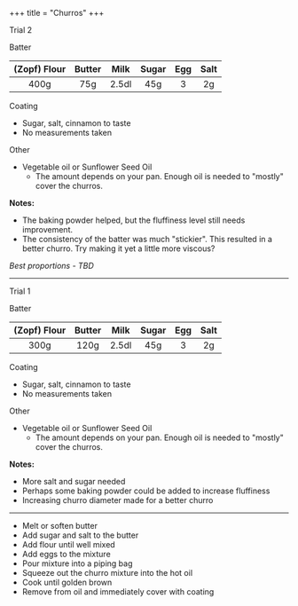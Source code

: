 +++
title = "Churros"
+++

Trial 2

Batter

| (Zopf) Flour  | Butter   | Milk    | Sugar   | Egg   | Salt     |
| :-----------: | :------: | :-----: | :-----: | :---: | :------: |
| 400g          | 75g      | 2.5dl   | 45g     | 3     | 2g       |

Coating
 - Sugar, salt, cinnamon to taste
 - No measurements taken

Other
 - Vegetable oil or Sunflower Seed Oil
    - The amount depends on your pan. Enough oil is needed to "mostly" cover the churros.

**Notes:**
 - The baking powder helped, but the fluffiness level still needs improvement.
 - The consistency of the batter was much "stickier". This resulted in a better churro. Try making it yet a little more viscous?

_Best proportions - TBD_

---

Trial 1

Batter

| (Zopf) Flour  | Butter   | Milk    | Sugar   | Egg   | Salt     |
| :-----------: | :------: | :-----: | :-----: | :---: | :------: |
| 300g          | 120g     | 2.5dl   | 45g     | 3     | 2g       |

Coating
 - Sugar, salt, cinnamon to taste
 - No measurements taken

Other
 - Vegetable oil or Sunflower Seed Oil
    - The amount depends on your pan. Enough oil is needed to "mostly" cover the churros.

**Notes:**
 - More salt and sugar needed
 - Perhaps some baking powder could be added to increase fluffiness
 - Increasing churro diameter made for a better churro


---
* Melt or soften butter
* Add sugar and salt to the butter
* Add flour until well mixed
* Add eggs to the mixture
* Pour mixture into a piping bag
* Squeeze out the churro mixture into the hot oil
* Cook until golden brown
* Remove from oil and immediately cover with coating
